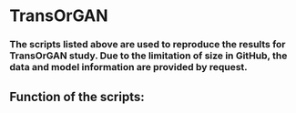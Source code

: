 # TransOrGAN
### The scripts listed above are used to reproduce the results for TransOrGAN study. Due to the limitation of size in GitHub, the data and model information are provided by request.

## Function of the scripts:
